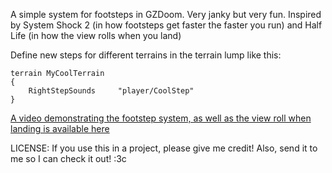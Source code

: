 A simple system for footsteps in GZDoom. Very janky but very fun. Inspired by System Shock 2 (in how footsteps get faster the faster you run) and Half Life (in how the view rolls when you land)

Define new steps for different terrains in the terrain lump like this:
```
terrain MyCoolTerrain
{
	RightStepSounds		"player/CoolStep"
}
```

[A video demonstrating the footstep system, as well as the view roll when landing is available here](https://file.garden/ZeqLdBGi9H-cAZ8I/bandicam%202024-03-14%2001-03-45-881.mp4)

LICENSE:
If you use this in a project, please give me credit! Also, send it to me so I can check it out! :3c

